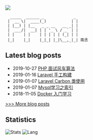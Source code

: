 ![](image/logo.jpg)

```
  _____  ______ _             _ 
 |  __ \|  ____(_)           | |
 | |__) | |__   _ _ __   __ _| |
 |  ___/|  __| | | '_ \ / _` | |
 | |    | |    | | | | | (_| | |
 |_|    |_|    |_|_| |_|\__,_|_| 南丞
```
## Latest blog posts
- 2019-10-27 [PHP 面试风车算法](http://friday-go.cc/PHP-%E9%9D%A2%E8%AF%95%E9%A3%8E%E8%BD%A6%E7%AE%97%E6%B3%95)
- 2019-01-16 [Laravel 手工构建](http://friday-go.cc/Laravel-%E6%89%8B%E5%B7%A5%E6%9E%84%E5%BB%BA)
- 2019-01-07 [Laravel Carbon 类使用](http://friday-go.cc/Laravel-Carbon-%E7%B1%BB%E4%BD%BF%E7%94%A8)
- 2019-01-07 [Mysql学习之索引](http://friday-go.cc/Mysql%E5%AD%A6%E4%B9%A0%E4%B9%8B%E7%B4%A2%E5%BC%95)
- 2018-11-05 [Docker 入门学习](http://friday-go.cc/Docker%E5%85%A5%E9%97%A8)

[>>> More blog posts](https://friday-go.cc/)

## Statistics
![Stats](https://github-readme-stats.vercel.app/api?username=Neroxiezi&show_icons=true&theme=radical)
![Lang](https://github-readme-stats.vercel.app/api/top-langs/?username=Neroxiezi&hide=ipynb,html&layout=compact&show_icons=true&theme=radical)

